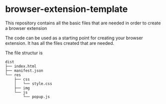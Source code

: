 # browser-extension-template
This repository contains all the basic files that are needed in order to create a browser extension

The code can be used as a starting point for creating your browser extension. It has all the files created that are needed.

The file structur is
```
dist
├── index.html
├── manifest.json
└── res
    ├── css
    │   └── style.css
    ├── img
    └── js
        └── popup.js
```
